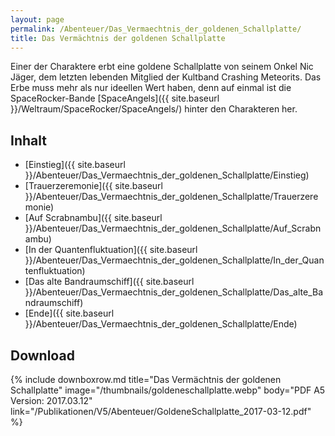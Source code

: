 ```yaml
---
layout: page
permalink: /Abenteuer/Das_Vermaechtnis_der_goldenen_Schallplatte/
title: Das Vermächtnis der goldenen Schallplatte
---
```




Einer der Charaktere erbt eine goldene Schallplatte von seinem Onkel Nic Jäger, dem letzten lebenden Mitglied der Kultband Crashing Meteorits. Das Erbe muss mehr als nur ideellen Wert haben, denn auf einmal ist die SpaceRocker-Bande [SpaceAngels]({{ site.baseurl }}/Weltraum/SpaceRocker/SpaceAngels/) hinter den Charakteren her.

## Inhalt

- [Einstieg]({{ site.baseurl }}/Abenteuer/Das_Vermaechtnis_der_goldenen_Schallplatte/Einstieg)
- [Trauerzeremonie]({{ site.baseurl }}/Abenteuer/Das_Vermaechtnis_der_goldenen_Schallplatte/Trauerzeremonie)
- [Auf Scrabnambu]({{ site.baseurl }}/Abenteuer/Das_Vermaechtnis_der_goldenen_Schallplatte/Auf_Scrabnambu)
- [In der Quantenfluktuation]({{ site.baseurl }}/Abenteuer/Das_Vermaechtnis_der_goldenen_Schallplatte/In_der_Quantenfluktuation)
- [Das alte Bandraumschiff]({{ site.baseurl }}/Abenteuer/Das_Vermaechtnis_der_goldenen_Schallplatte/Das_alte_Bandraumschiff)
- [Ende]({{ site.baseurl }}/Abenteuer/Das_Vermaechtnis_der_goldenen_Schallplatte/Ende)

## Download

{% include downboxrow.md title="Das Vermächtnis der goldenen Schallplatte" image="/thumbnails/goldeneschallplatte.webp" body="PDF A5<br/>Version: 2017.03.12" link="/Publikationen/V5/Abenteuer/GoldeneSchallplatte_2017-03-12.pdf" %}
